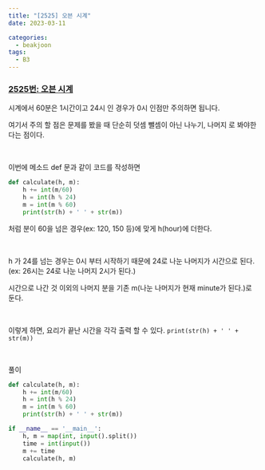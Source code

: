 ```yaml
---
title: "[2525] 오븐 시계"
date: 2023-03-11

categories:
  - beakjoon
tags:
  - B3
---
```


### [2525번: 오븐 시계](https://www.acmicpc.net/problem/2525)

시계에서 60분은 1시간이고 24시 인 경우가 0시 인점만 주의하면 됩니다.

여기서 주의 할 점은 문제를 봤을 때 단순히 덧셈 뺄셈이 아닌 나누기, 나머지
로 봐야한다는 점이다.

<br>

이번에 메소드 def 문과 같이 코드를 작성하면
```python
def calculate(h, m):
    h += int(m/60)
    h = int(h % 24)
    m = int(m % 60)
    print(str(h) + ' ' + str(m))
```
처럼 분이 60을 넘은 경우(ex: 120, 150 등)에 맞게 h(hour)에 더한다.

<br>

h 가 24를 넘는 경우는 0시 부터 시작하기 때문에 24로 나눈 나머지가 시간으로 
된다. (ex: 26시는 24로 나눈 나머지 2시가 된다.)

시간으로 나간 것 이외의 나머지 분을 기존 m(나눈 나머지가 현재 minute가 된다.)로 둔다.

<br>

이렇게 하면, 요리가 끝난 시간을 각각 출력 할 수 있다.
`print(str(h) + ' ' + str(m))`
    
<br>
  
풀이
    
```python
def calculate(h, m):
    h += int(m/60)
    h = int(h % 24)
    m = int(m % 60)
    print(str(h) + ' ' + str(m))

if __name__ == '__main__':
    h, m = map(int, input().split())
    time = int(input())
    m += time
    calculate(h, m)
```
